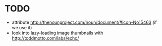 # TODO

* attribute http://thenounproject.com/noun/document/#icon-No15463 (if we use it)
* look into lazy-loading image thumbnails with http://toddmotto.com/labs/echo/
